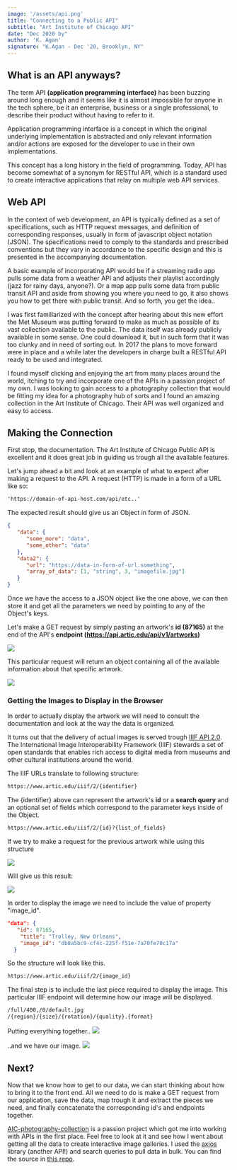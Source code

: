 ```yaml
---
image: '/assets/api.png'
title: "Connecting to a Public API"
subtitle: "Art Institute of Chicago API"
date: "Dec 2020 by"
author: 'K. Agan'
signature: "K.Agan - Dec '20, Brooklyn, NY"
---
```


## What is an API anyways?
The term API **(application programming interface)** has been buzzing around long enough and it seems like it is almost impossible for anyone in the tech sphere, be it an enterprise, business or a single professional, to describe their product without having to refer to it. 

Application programming interface is a concept in which the original underlying implementation is abstracted and only relevant information and/or actions are exposed for the developer to use in their own implementations. 

This concept has a long history in the field of programming. Today, API has become somewhat of a synonym for RESTful API, which is a standard used to create interactive applications that relay on multiple web API services. 

## Web API
In the context of web development, an API is typically defined as a set of specifications, such as HTTP request messages, and definition of corresponding responses, usually in form of javascript object notation (JSON). The specifications need to comply to the standards and prescribed conventions but they vary in accordance to the specific design and this is presented in the accompanying documentation. 

A basic example of incorporating API would be if a streaming radio app pulls some data from a weather API and adjusts their playlist accordingly (jazz for rainy days, anyone?). Or a map app pulls some data from public transit API and aside from showing you where you need to go, it also shows you how to get there with public transit. And so forth, you get the idea..

I was first familiarized with the concept after hearing about this new effort the Met Museum was putting forward to make as much as possible of its vast collection available to the public. The data itself was already publicly available in some sense. One could download it, but in such form that it was too clunky and in need of sorting out. In 2017 the plans to move forward were in place and a while later the developers in charge built a RESTful API ready to be used and integrated.

I found myself clicking and enjoying the art from many places around the world, itching to try and incorporate one of the APIs in a passion project of my own. I was looking to gain access to a photography collection that would be fitting my idea for a photography hub of sorts and I found an amazing collection in the Art Institute of Chicago. Their API was well organized and easy to access.

## Making the Connection

First stop, the documentation. The Art Institute of Chicago Public API is excellent and it does great job in guiding us trough all the available features.

Let's jump ahead a bit and look at an example of what to expect after making a request to the API. A request (HTTP) is made in a form of a URL like so:

```html
'https://domain-of-api-host.com/api/etc..'
```
The expected result should give us an Object in form of JSON.

```json
{
   "data": {
      "some_more": "data",
      "some_other": "data"
   },
   "data2": {
      "url": "https://data-in-form-of-url.something",
      "array_of_data": [1, "string", 3, "imagefile.jpg"]
   }
}
```
Once we have the access to a JSON object like the one above, we can then store it and get all the parameters we need by pointing to any of the Object's keys.

Let's make a GET request by simply pasting an artwork's **id (87165)** at the end of the API's **endpoint (https://api.artic.edu/api/v1/artworks)**

<img class='markdown-img' src='/assets/content/posts/aic_api_article/browser_get.png' />

This particular request will return an object containing all of the available information about that specific artwork.

<img class='markdown-img' src='/assets/content/posts/aic_api_article/browser_get_body.png' />

### Getting the Images to Display in the Browser

In order to actually display the artwork we will need to consult the documentation and look at the way the data is organized. 

It turns out that the delivery of actual images is served trough <a href='https://iiif.io/api/image/2.0/' target=_blank>IIIF API 2.0</a>. The International Image Interoperability Framework (IIIF) stewards a set of open standards that enables rich access to digital media from museums and other cultural institutions around the world.

The IIIF URLs translate to following structure:

```html
https://www.artic.edu/iiif/2/{identifier}
```
The {identifier} above can represent the artwork's **id** or a **search query** and an optional set of fields which correspond to the parameter keys inside of the Object.

```html
https://www.artic.edu/iiif/2/{id}?{list_of_fields}
```
If we try to make a request for the previous artwork while using this structure

<img class='markdown-img' src='/assets/content/posts/aic_api_article/browser_get_frank.png' />

Will give us this result:

<img class='markdown-img' src='/assets/content/posts/aic_api_article/browser_get_frank_body.png' />

In order to display the image we need to include the value of property "image_id".

```json
"data": {
   "id": 87165,
    "title": "Trolley, New Orleans",
    "image_id": "db8a5bc9-cf4c-225f-f51e-7a70fe70c17a"
  }
```
So the structure will look like this.

```html
https://www.artic.edu/iiif/2/{image_id}
```

The final step is to include the last piece required to display the image. This particular IIIF endpoint will determine how our image will be displayed. 

```html
/full/400,/0/default.jpg
/{region}/{size}/{rotation}/{quality}.{format}
```
Putting everything together..
<img class='markdown-img' src='/assets/content/posts/aic_api_article/browser_get_image.png' />

..and we have our image.
<img class='markdown-img' src='/assets/content/posts/aic_api_article/browser_get_image_body.jpg' />

## Next?

Now that we know how to get to our data, we can start thinking about how to bring it to the front end. All we need to do is make a GET request from our application, save the data, map trough it and extract the pieces we need, and finally concatenate the corresponding id's and endpoints together.

<a href='https://AIC-photography-collection.info' target=_blank>AIC-photography-collection</a> is a passion project which got me into working with APIs in the first place. Feel free to look at it and see how I went about getting all the data to create interactive image galleries. I used the <a href='https://www.npmjs.com/package/axios' target=_blank>axios</a> library (another API!) and search queries to pull data in bulk. You can find the source in <a href='https://github.com/agan-k/aic-photography-selection/tree/master/src' target=_blank>this repo</a>.






